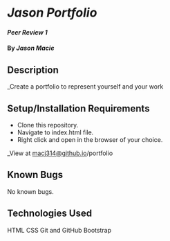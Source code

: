 # _Jason Portfolio_

#### _Peer Review 1_

#### By _**Jason Macie**_

## Description

_Create a portfolio to represent yourself and your work

## Setup/Installation Requirements

* Clone this repository.
* Navigate to index.html file.
* Right click and open in the browser of your choice.


_View at macj314@github.io/portfolio

## Known Bugs

No known bugs.

## Technologies Used

HTML
CSS
Git and GitHub
Bootstrap
